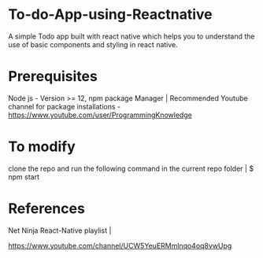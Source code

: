 # To-do-App-using-Reactnative
A simple Todo app built with react native which helps you to understand the use of basic components and styling in react native. 
# Prerequisites
Node js - Version >= 12,
npm package Manager |
Recommended Youtube channel for package installations - https://www.youtube.com/user/ProgrammingKnowledge
# To modify 
clone the repo and run the following command in the current repo folder |
$ npm start 
# References
Net Ninja React-Native playlist |

https://www.youtube.com/channel/UCW5YeuERMmlnqo4oq8vwUpg
